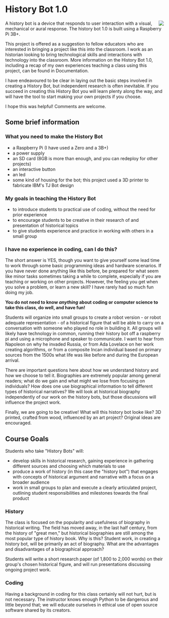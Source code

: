 # History Bot 1.0
<img align="right" src="historybotwebsite.png">

A history bot is a device that responds to user interaction with a visual, mechanical or aural response.
The history bot 1.0 is built using a Raspberry Pi 3B+.

This project is offered as a suggestion to fellow educators who are interested in bringing a project like this into the classroom.
I work as an historian looking to bring technological skills and interactions with technology into the classroom. 
More information on the History Bot 1.0, including a recap of my own experiences teaching a class using this project, can be found in Documentation.

I have endeavoured to be clear in laying out the basic steps involved in creating a History Bot, but independent research is often inevitable.
If you succeed in creating this History Bot you will learn plenty along the way, and will have the tool to start making your own projects if you choose.

I hope this was helpful! Comments are welcome. 

## Some brief information

### What you need to make the History Bot
- a Raspberry Pi (I have used a Zero and a 3B+)
- a power supply
- an SD card (8GB is more than enough, and you can redeploy for other projects)
- an interactive button
- an led
- some kind of housing for the bot; this project used a 3D printer to fabricate IBM's TJ Bot design

### My goals in teaching the History Bot
- to introduce students to practical use of coding, without the need for prior experience
- to encourage students to be creative in their research of and presentation of historical topics
- to give students experience and practice in working with others in a small group

### I have no experience in coding, can I do this?
The short answer is YES, though you want to give yourself some lead time to work through some basic programming ideas and hardware scenarios.
If you have never done anything like this before, be prepared for what seem like minor tasks sometimes taking a while to complete, especially if you are teaching or working on other projects.
However, the feeling you get when you solve a problem, or learn a new skill?
I have rarely had so much fun doing my job.

**You do not need to know _anything_ about coding or computer science to take this class, do well, and have fun!**


Students will organize into small groups to create a robot version - or robot adequate representation - of a historical figure that will be able to carry on a conversation with someone who played no role in building it. 
All groups will likely have technology in common, running their history bot off a raspberry pi and using a microphone and speaker to communicate. 
I want to hear from Napoleon on why he invaded Russia, or from Ada Lovelace on her work creating algorithms, or from a composite Incan individual based on primary sources from the 1500s what life was like before and during the European arrival.

There are important questions here about how we understand history and how we choose to tell it. 
Biographies are extremely popular among general readers; what do we gain and what might we lose from focusing on individuals? 
How does one use biographical information to tell different types of historical narratives? 
We will look at historical biography independently of our work on the history bots, but those discussions will influence the project work.

Finally, we are going to be creative! What will this history bot looke like? 
3D printed, crafted from wood, influenced by an art project? 
Original ideas are encouraged.

## Course Goals
Students who take "History Bots" will:
- develop skills in historical research, gaining experience in gathering different sources and choosing which materials to use
- produce a work of history (in this case the "history bot") that engages with concepts of historical argument and narrative with a focus on a broader audience
- work in small groups to plan and execute a clearly articulated project, outlining student responsibilities and milestones towards the final product


### History

The class is focused on the popularity and usefulness of biography in historical writing. 
The field has moved away, in the last half century, from the history of "great men," but historical biographies are still among the most popular type of history book. 
Why is this? 
Student work, in creating a history bot, will be primarily an act of biography. 
What are the advantages and disadvantages of a biographical approach?

Students will write a short research paper (of 1,800 to 2,000 words) on their group's chosen historical figure, and will run presentations discussing ongoing project work.

### Coding

Having a background in coding for this class certainly will not hurt, but is not necessary. 
The instructor knows enough Python to be dangerous and little beyond that; we will educate ourselves in ethical use of open source software shared by its creators.

